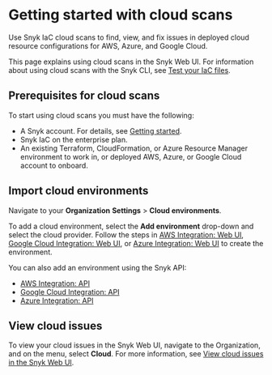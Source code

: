 # Getting started with cloud scans

Use Snyk IaC cloud scans to find, view, and fix issues in deployed cloud resource configurations for AWS, Azure, and Google Cloud.

This page explains using cloud scans in the Snyk Web UI. For information about using cloud scans with the Snyk CLI, see [Test your IaC files](../../../cli-ide-and-ci-cd-integrations/snyk-cli/scan-and-maintain-projects-using-the-cli/snyk-cli-for-iac/test-your-iac-files/).

## Prerequisites for cloud scans

To start using cloud scans you must have the following:

* A Snyk account. For details, see [Getting started](../../../getting-started/#create-or-log-in-to-a-snyk-account).
* Snyk IaC on the enterprise plan.
* An existing Terraform, CloudFormation, or Azure Resource Manager environment to work in, or deployed AWS, Azure, or Google Cloud account to onboard.

## Import cloud environments

Navigate to your **Organization** **Settings** > **Cloud environments**.

To add a cloud environment, select the **Add environment** drop-down and select the cloud provider. Follow the steps in [AWS Integration: Web UI](../cloud-platform-integrations/aws-integration/aws-integration-web-ui/), [Google Cloud Integration: Web UI](../cloud-platform-integrations/google-cloud-integration/google-cloud-integration-web-ui/), or [Azure Integration: Web UI](../cloud-platform-integrations/azure-integration-for-cloud-configurations/azure-integration-web-ui/) to create the environment.&#x20;

You can also add an environment using the Snyk API:

* [AWS Integration: API](../cloud-platform-integrations/aws-integration/aws-integration-api/)
* [Google Cloud Integration: API](../cloud-platform-integrations/google-cloud-integration/google-cloud-integration-api/)
* [Azure Integration: API](../cloud-platform-integrations/azure-integration-for-cloud-configurations/azure-integration-api/)

## View cloud issues

To view your cloud issues in the Snyk Web UI, navigate to the Organization, and on the menu, select **Cloud**. For more information, see [View cloud issues in the Snyk Web UI](manage-cloud-issues/view-cloud-issues-in-the-snyk-web-ui.md).
